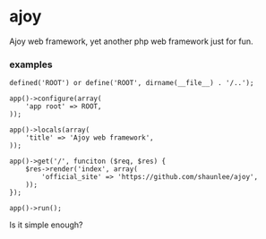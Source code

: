 # ajoy

Ajoy web framework, yet another php web framework just for fun.

### examples

    defined('ROOT') or define('ROOT', dirname(__file__) . '/..');

    app()->configure(array(
        'app root' => ROOT,
    ));

    app()->locals(array(
        'title' => 'Ajoy web framework',
    ));

    app()->get('/', funciton ($req, $res) {
        $res->render('index', array(
            'official_site' => 'https://github.com/shaunlee/ajoy',
        ));
    });

    app()->run();

Is it simple enough?

